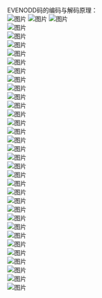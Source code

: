 EVENODD码的编码与解码原理：</br>
![图片](https://github.com/Hiooary/EVENODD/blob/master/images/1.jpg)
![图片](https://github.com/Hiooary/EVENODD/blob/master/images/2.jpg)
![图片](https://github.com/Hiooary/EVENODD/blob/master/images/3.jpg)</br>
![图片](https://github.com/Hiooary/EVENODD/blob/master/images/4.jpg)</br>
![图片](https://github.com/Hiooary/EVENODD/blob/master/images/5.jpg)</br>
![图片](https://github.com/Hiooary/EVENODD/blob/master/images/6.jpg)</br>
![图片](https://github.com/Hiooary/EVENODD/blob/master/images/7.jpg)</br>
![图片](https://github.com/Hiooary/EVENODD/blob/master/images/8.jpg)</br>
![图片](https://github.com/Hiooary/EVENODD/blob/master/images/9.jpg)</br>
![图片](https://github.com/Hiooary/EVENODD/blob/master/images/10.jpg)</br>
![图片](https://github.com/Hiooary/EVENODD/blob/master/images/11.jpg)</br>
![图片](https://github.com/Hiooary/EVENODD/blob/master/images/12.jpg)</br>
![图片](https://github.com/Hiooary/EVENODD/blob/master/images/13.jpg)</br>
![图片](https://github.com/Hiooary/EVENODD/blob/master/images/14.jpg)</br>
![图片](https://github.com/Hiooary/EVENODD/blob/master/images/15.jpg)</br>
![图片](https://github.com/Hiooary/EVENODD/blob/master/images/16.jpg)</br>
![图片](https://github.com/Hiooary/EVENODD/blob/master/images/17.jpg)</br>
![图片](https://github.com/Hiooary/EVENODD/blob/master/images/18.jpg)</br>
![图片](https://github.com/Hiooary/EVENODD/blob/master/images/19.jpg)</br>
![图片](https://github.com/Hiooary/EVENODD/blob/master/images/20.jpg)</br>
![图片](https://github.com/Hiooary/EVENODD/blob/master/images/21.jpg)</br>
![图片](https://github.com/Hiooary/EVENODD/blob/master/images/22.jpg)</br>
![图片](https://github.com/Hiooary/EVENODD/blob/master/images/23.jpg)</br>
![图片](https://github.com/Hiooary/EVENODD/blob/master/images/24.jpg)</br>
![图片](https://github.com/Hiooary/EVENODD/blob/master/images/25.jpg)</br>
![图片](https://github.com/Hiooary/EVENODD/blob/master/images/26.jpg)</br>
![图片](https://github.com/Hiooary/EVENODD/blob/master/images/27.jpg)</br>
![图片](https://github.com/Hiooary/EVENODD/blob/master/images/28.jpg)</br>
![图片](https://github.com/Hiooary/EVENODD/blob/master/images/29.jpg)</br>
![图片](https://github.com/Hiooary/EVENODD/blob/master/images/30.jpg)</br>
![图片](https://github.com/Hiooary/EVENODD/blob/master/images/31.jpg)</br>
![图片](https://github.com/Hiooary/EVENODD/blob/master/images/32.jpg)</br>
![图片](https://github.com/Hiooary/EVENODD/blob/master/images/33.jpg)</br>
![图片](https://github.com/Hiooary/EVENODD/blob/master/images/34.jpg)</br>
